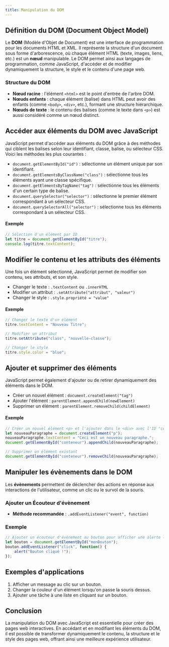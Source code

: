 ```yaml
---
title: Manipulation du DOM
---
```


## Définition du DOM (Document Object Model)

Le **DOM** (Modèle d'Objet de Document) est une interface de programmation pour les documents HTML et XML. Il représente la structure d'un document sous forme d'arborescence, où chaque élément HTML (texte, images, liens, etc.) est un **nœud** manipulable. Le DOM permet ainsi aux langages de programmation, comme JavaScript, d'accéder et de modifier dynamiquement la structure, le style et le contenu d'une page web.

### Structure du DOM
- **Nœud racine** : l'élément `<html>` est le point d'entrée de l'arbre DOM.
- **Nœuds enfants** : chaque élément (balise) dans HTML peut avoir des enfants (comme `<body>`, `<div>`, etc.), formant une structure hiérarchique.
- **Nœuds de texte** : le contenu des balises (comme le texte dans `<p>`) est aussi considéré comme un nœud distinct.

## Accéder aux éléments du DOM avec JavaScript

JavaScript permet d'accéder aux éléments du DOM grâce à des méthodes qui ciblent les balises selon leur identifiant, classe, balise, ou sélecteur CSS. Voici les méthodes les plus courantes :

- `document.getElementById("id")` : sélectionne un élément unique par son identifiant.
- `document.getElementsByClassName("class")` : sélectionne tous les éléments ayant une classe spécifique.
- `document.getElementsByTagName("tag")` : sélectionne tous les éléments d'un certain type de balise.
- `document.querySelector("selector")` : sélectionne le premier élément correspondant à un sélecteur CSS.
- `document.querySelectorAll("selector")` : sélectionne tous les éléments correspondant à un sélecteur CSS.

#### Exemple
```javascript
// Sélection d'un élément par ID
let titre = document.getElementById("titre");
console.log(titre.textContent);
```

## Modifier le contenu et les attributs des éléments

Une fois un élément sélectionné, JavaScript permet de modifier son contenu, ses attributs, et son style.

- Changer le texte : `.textContent` ou `.innerHTML`
- Modifier un attribut : `.setAttribute("attribut", "valeur")`
- Changer le style : `.style.propriété = "value"`

#### Exemple
```javascript
// Changer le texte d'un élément
titre.textContent = "Nouveau Titre";

// Modifier un attribut
titre.setAttribute("class", "nouvelle-classe");

// Changer le style
titre.style.color = "blue";
```

## Ajouter et supprimer des éléments

JavaScript permet également d'ajouter ou de retirer dynamiquement des éléments dans le DOM.

- Créer un nouvel élément : `document.createElement("tag")`
- Ajouter l'élément : `parentElement.appendChild(newElement)`
- Supprimer un élément : `parentElement.removeChild(childElement)`

#### Exemple
```javascript
// Créer un nouvel élément <p> et l'ajouter dans le <div> avec l'ID "conteneur"
let nouveauParagraphe = document.createElement("p");
nouveauParagraphe.textContent = "Ceci est un nouveau paragraphe.";
document.getElementById("conteneur").appendChild(nouveauParagraphe);

// Supprimer un élément existant
document.getElementById("conteneur").removeChild(nouveauParagraphe);
```

## Manipuler les évènements dans le DOM

Les **évènements** permettent de déclencher des actions en réponse aux interactions de l'utilisateur, comme un clic ou le survol de la souris.

### Ajouter un Écouteur d'évènement
- **Méthode recommandée** : `.addEventListener("event", function)`
  
### Exemple
```javascript
// Ajouter un écouteur d'évènement au bouton pour afficher une alerte lors d'un clic
let bouton = document.getElementById("monBouton");
bouton.addEventListener("click", function() {
    alert("Bouton cliqué !");
});
```

## Exemples d'applications

1. Afficher un message au clic sur un bouton.
2. Changer la couleur d'un élément lorsqu'on passe la souris dessus.
3. Ajouter une tâche à une liste en cliquant sur un bouton.

## Conclusion
La manipulation du DOM avec JavaScript est essentielle pour créer des pages web interactives. En accédant et en modifiant les éléments du DOM, il est possible de transformer dynamiquement le contenu, la structure et le style des pages web, offrant ainsi une meilleure expérience utilisateur.